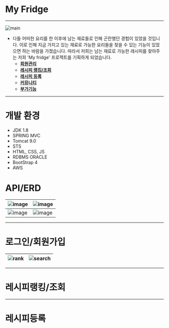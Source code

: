 # My Fridge
---
![main](https://github.com/tjehdgh/myfridge/assets/146055280/c215bc61-fd05-4447-9b8e-309c9b8410e0)
<br>
* 다들 어떠헌 요리를 한 이후에 남는 
재료들로 인해 곤란했던 경험이 있었을 것입니다.
이로 인해 지금 가지고 있는 재료로 
가능한 요리들을 찾을 수 있는 기능이 있었으면 하는 바람을 가졌습니다.
따라서 저희는 남는 재료로 가능한 
레시피를 찾아주는 저희 'My fridge' 프로젝트를 기획하게 되었습니다.
   * **[회원관리](#로그인/회원가입)**
   * **[레시피 랭킹/조회](#레시피랭킹/조회)**
   * **[레시피 등록](#레시피등록)**
   * **[커뮤니티](#Q&A게시판)**
   * **[부가기능](#etc)** 
---
# 개발 환경
* JDK 1.8
* SPRING MVC
* Tomcat 9.0
* STS
* HTML, CSS, JS
* RDBMS ORACLE
* BootStrap 4<br>
* AWS

# API/ERD
![image](https://github.com/tjehdgh/myfridge/assets/146055280/7b17ecd4-0b28-4d36-bb14-5f861e6a93ce)|![image](https://github.com/tjehdgh/myfridge/assets/146055280/0442a9be-636a-4804-9da8-5b902333b23d) 
---|---|
![image](https://github.com/tjehdgh/myfridge/assets/146055280/3045d3bb-ea0c-4326-af6c-1faafb7a2a25)|![image](https://github.com/tjehdgh/myfridge/assets/146055280/506a60ef-2f27-4f50-b2a8-518ec26bce1b)
---
# 로그인/회원가입
![rank](https://github.com/tjehdgh/myfridge/assets/146055280/8788bb70-9876-48aa-b27b-117b8d389b7b)|![search](https://github.com/tjehdgh/myfridge/assets/146055280/dad7094c-08a6-44b5-af12-0b1f9c8ceaf6)
---|---|
---
# 레시피랭킹/조회

---
# 레시피등록
